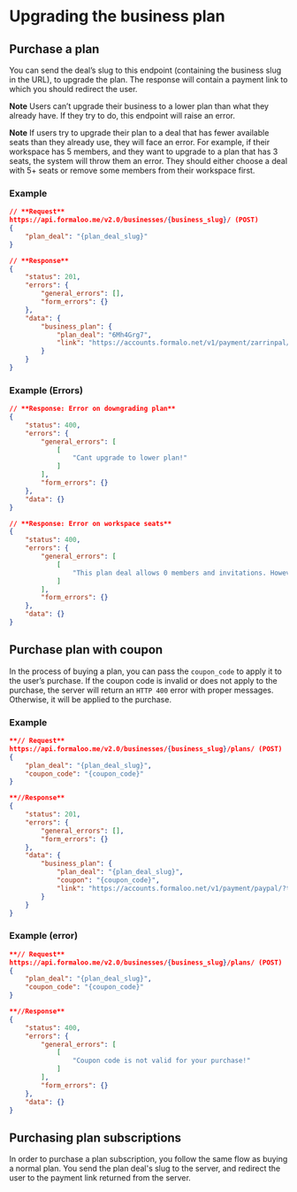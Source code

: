 
# Upgrading the business plan

## Purchase a plan

You can send the deal’s slug to this endpoint (containing the business slug in the URL), to upgrade the plan. The response will contain a payment link to which you should redirect the user.

**Note** Users can’t upgrade their business to a lower plan than what they already have. If they try to do, this endpoint will raise an error.

**Note** If users try to upgrade their plan to a deal that has fewer available seats than they already use, they will face an error. For example, if their workspace has 5 members, and they want to upgrade to a plan that has 3 seats, the system will throw them an error. They should either choose a deal with 5+ seats or remove some members from their workspace first.

### Example

```json
// **Request**
https://api.formaloo.me/v2.0/businesses/{business_slug}/ (POST)
{
    "plan_deal": "{plan_deal_slug}"
}

// **Response**
{
    "status": 201,
    "errors": {
        "general_errors": [],
        "form_errors": {}
    },
    "data": {
        "business_plan": {
            "plan_deal": "6Mh4Grg7",
            "link": "https://accounts.formalo.net/v1/payment/zarrinpal/process/?transaction_code=1580770372"
        }
    }
}
```

### Example (Errors)

```json
// **Response: Error on downgrading plan**
{
    "status": 400,
    "errors": {
        "general_errors": [
            [
                "Cant upgrade to lower plan!"
            ]
        ],
        "form_errors": {}
    },
    "data": {}
}

// **Response: Error on workspace seats**
{
    "status": 400,
    "errors": {
        "general_errors": [
            [
                "This plan deal allows 0 members and invitations. However, your workspace currently has 2 members and or invitations. You have to remove some members to be able to buy this plan."
            ]
        ],
        "form_errors": {}
    },
    "data": {}
}
```



## Purchase plan with coupon

In the process of buying a plan, you can pass the `coupon_code` to apply it to the user’s purchase. If the coupon code is invalid or does not apply to the purchase, the server will return an `HTTP 400` error with proper messages. Otherwise, it will be applied to the purchase.

### Example

```json
**// Request**
https://api.formaloo.me/v2.0/businesses/{business_slug}/plans/ (POST)
{
    "plan_deal": "{plan_deal_slug}",
    "coupon_code": "{coupon_code}"
}

**//Response**
{
    "status": 201,
    "errors": {
        "general_errors": [],
        "form_errors": {}
    },
    "data": {
        "business_plan": {
            "plan_deal": "{plan_deal_slug}",
            "coupon": "{coupon_code}",
            "link": "https://accounts.formaloo.net/v1/payment/paypal/?transaction_code=3600886651"
        }
    }
}
```

### Example (error)

```json
**// Request**
https://api.formaloo.me/v2.0/businesses/{business_slug}/plans/ (POST)
{
    "plan_deal": "{plan_deal_slug}",
    "coupon_code": "{coupon_code}"
}

**//Response**
{
    "status": 400,
    "errors": {
        "general_errors": [
            [
                "Coupon code is not valid for your purchase!"
            ]
        ],
        "form_errors": {}
    },
    "data": {}
}
```

## Purchasing plan subscriptions

In order to purchase a plan subscription, you follow the same flow as buying a normal plan. You send the plan deal's slug to the server, and redirect the user to the payment link returned from the server.
